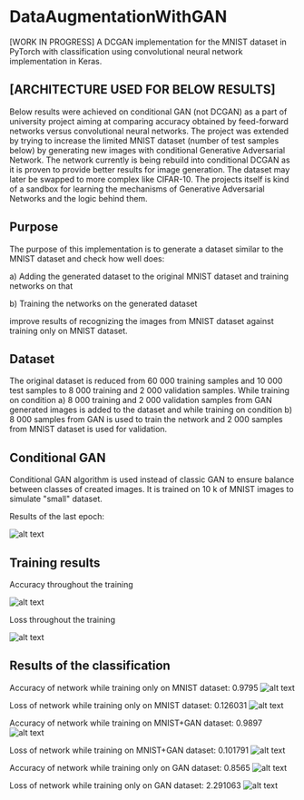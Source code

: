 # DataAugmentationWithGAN
[WORK IN PROGRESS]
A DCGAN implementation for the MNIST dataset in PyTorch with classification using convolutional neural network implementation in Keras.



## [ARCHITECTURE USED FOR BELOW RESULTS]
Below results were achieved on conditional GAN (not DCGAN) as a part of university project aiming at comparing accuracy obtained by feed-forward networks versus convolutional neural networks. The project was extended by trying to increase the limited MNIST dataset (number of test samples below) by generating new images with conditional Generative Adversarial Network. The network currently is being rebuild into conditional DCGAN as it is proven to provide better results for image generation. The dataset may later be swapped to more complex like CIFAR-10. The projects itself is kind of a sandbox for learning the mechanisms of Generative Adversarial Networks and the logic behind them.

## Purpose
The purpose of this implementation is to generate a dataset similar to the MNIST
dataset and check how well does:

a) Adding the generated dataset to the original MNIST dataset and training networks on that

b) Training the networks on the generated dataset

improve results of recognizing the images from MNIST dataset against training only on MNIST dataset.

## Dataset

The original dataset is reduced from 60 000 training samples and 10 000 test samples
to 8 000 training and 2 000 validation samples.
While training on condition a) 8 000 training and 2 000 validation samples from GAN generated images is added to the dataset and while training on condition b) 8 000 samples from GAN is used to train the network and 2 000 samples from MNIST dataset is used for validation.

## Conditional GAN
Conditional GAN algorithm is used instead of classic GAN to ensure balance
between classes of created images.
It is trained on 10 k of MNIST images to simulate "small" dataset.

Results of the last epoch:

![alt text](https://github.com/Jkeezuz/MNIST_GAN/raw/master/GAN_RESULTS/GAN_SAMPLES/samples/last_epoch.png "Logo Title Text 1")

## Training results

Accuracy throughout the training

![alt text](https://github.com/Jkeezuz/MNIST_GAN/raw/master/GAN_RESULTS/GAN_SAVES/save/accuracy.png  "Logo Title Text 1")

Loss throughout the training

![alt text](https://github.com/Jkeezuz/MNIST_GAN/raw/master/GAN_RESULTS/GAN_SAVES/save/loss.png  "Logo Title Text 1")

## Results of the classification
Accuracy of network while training only on MNIST dataset: 0.9795
![alt text](https://github.com/Jkeezuz/MNIST_GAN/raw/master/ALL_RESULTS/cnnnetacc.png "Logo Title Text 1")

Loss of network while training only on MNIST dataset: 0.126031
![alt text](https://github.com/Jkeezuz/MNIST_GAN/raw/master/ALL_RESULTS/cnnnetloss.png "Logo Title Text 1")

Accuracy of network while training on MNIST+GAN dataset: 0.9897
![alt text](https://github.com/Jkeezuz/MNIST_GAN/raw/master/ALL_RESULTS/cnn_mixednetacc.png "Logo Title Text 1")

Loss of network while training on MNIST+GAN dataset: 0.101791
![alt text](https://github.com/Jkeezuz/MNIST_GAN/raw/master/ALL_RESULTS/cnn_mixednetloss.png "Logo Title Text 1")

Accuracy of network while training only on GAN dataset: 0.8565
![alt text](https://github.com/Jkeezuz/MNIST_GAN/raw/master/ALL_RESULTS/cnn_gannetacc.png "Logo Title Text 1")

Loss of network while training only on GAN dataset: 2.291063
![alt text](https://github.com/Jkeezuz/MNIST_GAN/raw/master/ALL_RESULTS/cnn_gannetloss.png "Logo Title Text 1")
